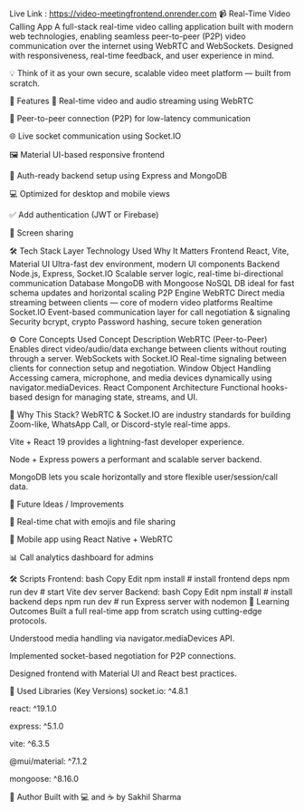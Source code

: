Live Link : https://video-meetingfrontend.onrender.com
📹 Real-Time Video Calling App
A full-stack real-time video calling application built with modern web technologies, enabling seamless peer-to-peer (P2P) video communication over the internet using WebRTC and WebSockets. Designed with responsiveness, real-time feedback, and user experience in mind.

💡 Think of it as your own secure, scalable video meet platform — built from scratch.

🚀 Features
🔴 Real-time video and audio streaming using WebRTC

📡 Peer-to-peer connection (P2P) for low-latency communication

🌐 Live socket communication using Socket.IO

🖼️ Material UI-based responsive frontend

🔐 Auth-ready backend setup using Express and MongoDB

💻 Optimized for desktop and mobile views

✅ Add authentication (JWT or Firebase)

🎥 Screen sharing


🛠️ Tech Stack
Layer	Technology Used	Why It Matters
Frontend	React, Vite, Material UI	Ultra-fast dev environment, modern UI components
Backend	Node.js, Express, Socket.IO	Scalable server logic, real-time bi-directional communication
Database	MongoDB with Mongoose	NoSQL DB ideal for fast schema updates and horizontal scaling
P2P Engine	WebRTC	Direct media streaming between clients — core of modern video platforms
Realtime	Socket.IO	Event-based communication layer for call negotiation & signaling
Security	bcrypt, crypto	Password hashing, secure token generation

⚙️ Core Concepts Used
Concept	Description
WebRTC (Peer-to-Peer)	Enables direct video/audio/data exchange between clients without routing through a server.
WebSockets with Socket.IO	Real-time signaling between clients for connection setup and negotiation.
Window Object Handling	Accessing camera, microphone, and media devices dynamically using navigator.mediaDevices.
React Component Architecture	Functional hooks-based design for managing state, streams, and UI.


🧠 Why This Stack?
WebRTC & Socket.IO are industry standards for building Zoom-like, WhatsApp Call, or Discord-style real-time apps.

Vite + React 19 provides a lightning-fast developer experience.

Node + Express powers a performant and scalable server backend.

MongoDB lets you scale horizontally and store flexible user/session/call data.

🧪 Future Ideas / Improvements

💬 Real-time chat with emojis and file sharing

📱 Mobile app using React Native + WebRTC

📊 Call analytics dashboard for admins

🛠️ Scripts
Frontend:
bash
Copy
Edit
npm install       # install frontend deps
npm run dev       # start Vite dev server
Backend:
bash
Copy
Edit
npm install       # install backend deps
npm run dev       # run Express server with nodemon
📖 Learning Outcomes
Built a full real-time app from scratch using cutting-edge protocols.

Understood media handling via navigator.mediaDevices API.

Implemented socket-based negotiation for P2P connections.

Designed frontend with Material UI and React best practices.

🧩 Used Libraries (Key Versions)
socket.io: ^4.8.1

react: ^19.1.0

express: ^5.1.0

vite: ^6.3.5

@mui/material: ^7.1.2

mongoose: ^8.16.0

🙌 Author
Built with 💻 and ☕ by Sakhil Sharma
